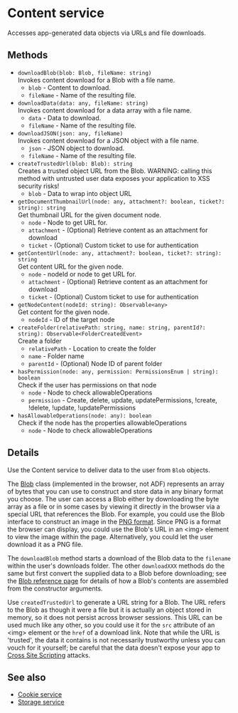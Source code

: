# Content service

Accesses app-generated data objects via URLs and file downloads.

## Methods

-   `downloadBlob(blob: Blob, fileName: string)`  
    Invokes content download for a Blob with a file name.  
    -   `blob` - Content to download.
    -   `fileName` - Name of the resulting file.
-   `downloadData(data: any, fileName: string)`  
    Invokes content download for a data array with a file name.  
    -   `data` - Data to download.
    -   `fileName` - Name of the resulting file.
-   `downloadJSON(json: any, fileName)`  
    Invokes content download for a JSON object with a file name.  
    -   `json` - JSON object to download.
    -   `fileName` - Name of the resulting file.
-   `createTrustedUrl(blob: Blob): string`  
    Creates a trusted object URL from the Blob. WARNING: calling this method with untrusted user data exposes your application to XSS security risks!  
    -   `blob` - Data to wrap into object URL
-   `getDocumentThumbnailUrl(node: any, attachment?: boolean, ticket?: string): string`  
    Get thumbnail URL for the given document node.  
    -   `node` - Node to get URL for.
    -   `attachment` - (Optional) Retrieve content as an attachment for download
    -   `ticket` - (Optional) Custom ticket to use for authentication
-   `getContentUrl(node: any, attachment?: boolean, ticket?: string): string`  
    Get content URL for the given node.  
    -   `node` - nodeId or node to get URL for.
    -   `attachment` - (Optional) Retrieve content as an attachment for download
    -   `ticket` - (Optional) Custom ticket to use for authentication
-   `getNodeContent(nodeId: string): Observable<any>`  
    Get content for the given node.  
    -   `nodeId` - ID of the target node
-   `createFolder(relativePath: string, name: string, parentId?: string): Observable<FolderCreatedEvent>`  
    Create a folder  
    -   `relativePath` - Location to create the folder
    -   `name` - Folder name
    -   `parentId` - (Optional) Node ID of parent folder
-   `hasPermission(node: any, permission: PermissionsEnum | string): boolean`  
    Check if the user has permissions on that node  
    -   `node` - Node to check allowableOperations
    -   `permission` - Create, delete, update, updatePermissions, !create, !delete, !update, !updatePermissions
-   `hasAllowableOperations(node: any): boolean`  
    Check if the node has the properties allowableOperations  
    -   `node` - Node to check allowableOperations

## Details

Use the Content service to deliver data to the user from `Blob` objects.

The [Blob](https://developer.mozilla.org/en-US/docs/Web/API/Blob) class
(implemented in the browser, not ADF) represents an array of bytes that you can
use to construct and store data in any binary format you choose.
The user can access a Blob either by downloading the byte array as a file or in
some cases by viewing it directly in the browser via a special URL that references
the Blob. For example, you could use the Blob interface to construct an image in the
[PNG format](https://en.wikipedia.org/wiki/Portable_Network_Graphics). Since
PNG is a format the browser can display, you could use the Blob's URL in an
&lt;img> element to view the image within the page. Alternatively, you could let
the user download it as a PNG file.

The `downloadBlob` method starts a download of the Blob data to the `filename`
within the user's downloads folder. The other `downloadXXX` methods do the same
but first convert the supplied data to a Blob before downloading; see the
[Blob reference page](https://developer.mozilla.org/en-US/docs/Web/API/Blob)
for details of how a Blob's contents are assembled from the constructor arguments.

Use `createdTrustedUrl` to generate a URL string for a Blob. The URL refers to
the Blob as though it were a file but it is actually an object stored in memory,
so it does not persist across browser sessions. This URL can be used much like any
other, so you could use it for the `src` attribute of an &lt;img> element or the
`href` of a download link. Note that while the URL is 'trusted', the data it contains
is not necessarily trustworthy unless you can vouch for it yourself; be careful that
the data doesn't expose your app to
[Cross Site Scripting](https://en.wikipedia.org/wiki/Cross-site_scripting)
attacks.

## See also

-   [Cookie service](cookie.service.md)
-   [Storage service](storage.service.md)
